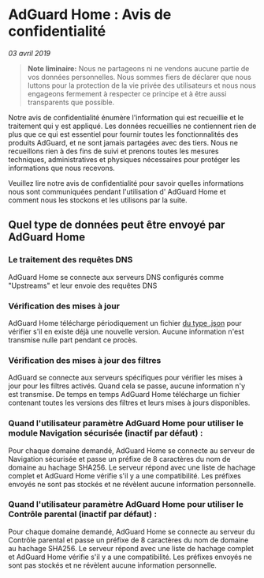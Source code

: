 # AdGuard Home : Avis de confidentialité

*03 avril 2019*

> **Note liminaire:** Nous ne partageons ni ne vendons aucune partie de vos données personnelles. Nous sommes fiers de déclarer que nous luttons pour la protection de la vie privée des utilisateurs et nous nous engageons fermement à respecter ce principe et à être aussi transparents que possible.

Notre avis de confidentialité énumère l'information qui est recueillie et le traitement qui y est appliqué. Les données recueillies ne contiennent rien de plus que ce qui est essentiel pour fournir toutes les fonctionnalités des produits AdGuard, et ne sont jamais partagées avec des tiers. Nous ne recueillons rien à des fins de suivi et prenons toutes les mesures techniques, administratives et physiques nécessaires pour protéger les informations que nous recevons.

Veuillez lire notre avis de confidentialité pour savoir quelles informations nous sont communiquées pendant l'utilisation d' AdGuard Home et comment nous les stockons et les utilisons par la suite.


## Quel type de données peut être envoyé par AdGuard Home

### Le traitement des requêtes DNS

AdGuard Home se connecte aux serveurs DNS configurés comme "Upstreams" et leur envoie des requêtes DNS

### Vérification des mises à jour

AdGuard Home télécharge périodiquement un fichier [du type .json](https://github.com/AdguardTeam/AdGuardHome/blob/master/version.json) pour vérifier s'il en existe déjà une nouvelle version. Aucune information n'est transmise nulle part pendant ce procès.

### Vérification des mises à jour des filtres

AdGuard se connecte aux serveurs spécifiques pour vérifier les mises à jour pour les filtres activés. Quand cela se passe, aucune information n'y est transmise. De temps en temps AdGuard Home télécharge un fichier contenant toutes les versions des filtres et leurs mises à jours disponibles.

### Quand l'utilisateur paramètre AdGuard Home pour utiliser le module Navigation sécurisée (inactif par défaut) :

Pour chaque domaine demandé, AdGuard Home se connecte au serveur de Navigation sécurisée et passe un préfixe de 8 caractères du nom de domaine au hachage SHA256. Le serveur répond avec une liste de hachage complet et AdGuard Home vérifie s'il y a une compatibilité. Les préfixes envoyés ne sont pas stockés et ne révèlent aucune information personnelle.

### Quand l'utilisateur paramètre AdGuard Home pour utiliser le Contrôle parental (inactif par défaut) :

Pour chaque domaine demandé, AdGuard Home se connecte au serveur du Contrôle parental et passe un préfixe de 8 caractères du nom de domaine au hachage SHA256. Le serveur répond avec une liste de hachage complet et AdGuard Home vérifie s'il y a une compatibilité. Les préfixes envoyés ne sont pas stockés et ne révèlent aucune information personnelle.
